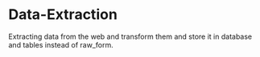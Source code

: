 # Data-Extraction
Extracting data from the web and transform them and store it in database and tables instead of raw_form.
